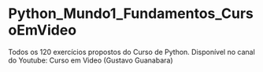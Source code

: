 # Python_Mundo1_Fundamentos_CursoEmVideo
Todos os 120 exercícios propostos do Curso de Python. Disponível no canal do Youtube: Curso em Video (Gustavo Guanabara)
